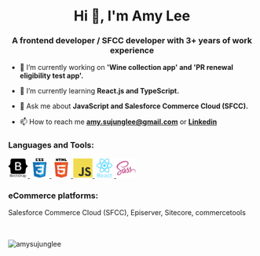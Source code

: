 <h1 align="center">Hi 👋, I'm Amy Lee</h1>
<h3 align="center">A frontend developer / SFCC developer with 3+ years of work experience</h3>

- 🔭 I’m currently working on **'Wine collection app' and 'PR renewal eligibility test app'.**

- 🌱 I’m currently learning **React.js and TypeScript.**

- 💬 Ask me about **JavaScript and Salesforce Commerce Cloud (SFCC).**

- 📫 How to reach me **amy.sujunglee@gmail.com** or **<a href="https://www.linkedin.com/in/amysujunglee/" target="_blank" rel="noreferrer">Linkedin</a>**

<h3 align="left">Languages and Tools:</h3>
<p align="left"> <a href="https://getbootstrap.com" target="_blank" rel="noreferrer"> <img src="https://raw.githubusercontent.com/devicons/devicon/master/icons/bootstrap/bootstrap-plain-wordmark.svg" alt="bootstrap" width="40" height="40"/> </a> <a href="https://www.w3schools.com/css/" target="_blank" rel="noreferrer"> <img src="https://raw.githubusercontent.com/devicons/devicon/master/icons/css3/css3-original-wordmark.svg" alt="css3" width="40" height="40"/> </a> <a href="https://www.w3.org/html/" target="_blank" rel="noreferrer"> <img src="https://raw.githubusercontent.com/devicons/devicon/master/icons/html5/html5-original-wordmark.svg" alt="html5" width="40" height="40"/> </a> <a href="https://developer.mozilla.org/en-US/docs/Web/JavaScript" target="_blank" rel="noreferrer"> <img src="https://raw.githubusercontent.com/devicons/devicon/master/icons/javascript/javascript-original.svg" alt="javascript" width="40" height="40"/> </a> <a href="https://reactjs.org/" target="_blank" rel="noreferrer"> <img src="https://raw.githubusercontent.com/devicons/devicon/master/icons/react/react-original-wordmark.svg" alt="react" width="40" height="40"/> </a> <a href="https://sass-lang.com" target="_blank" rel="noreferrer"> <img src="https://raw.githubusercontent.com/devicons/devicon/master/icons/sass/sass-original.svg" alt="sass" width="40" height="40"/> </a> </p>

<h3 align="left">eCommerce platforms:</h3>
<p>Salesforce Commerce Cloud (SFCC), Episerver, Sitecore, commercetools</p>
<br>
<p><img align="center" src="https://github-readme-stats.vercel.app/api/top-langs?username=amysujunglee&show_icons=true&locale=en&layout=compact" alt="amysujunglee" /></p>
